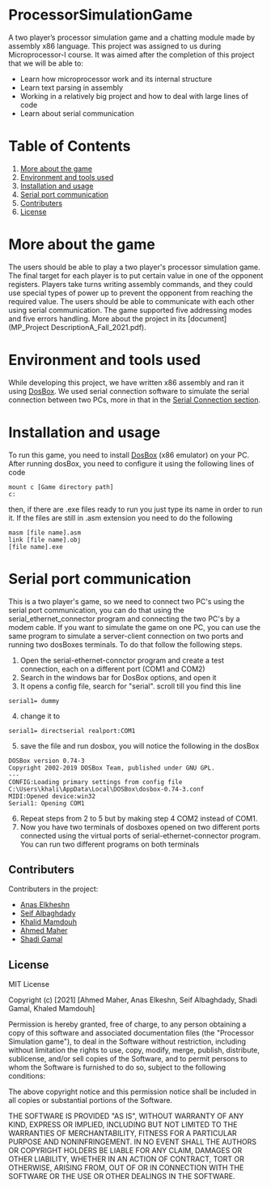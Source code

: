 # ProcessorSimulationGame
A two player’s processor simulation game and a chatting module made by assembly x86 language. This project was assigned to us during Microprocessor-I course. It was aimed after the completion of this project that we will be able to:
- Learn how microprocessor work and its internal structure
- Learn text parsing in assembly
- Working in a relatively big project and how to deal with large lines of code
- Learn about serial communication

# Table of Contents

1. [More about the game](#more-about-the-game)
2. [Environment and tools used](#environment-and-tools-used)
3. [Installation and usage](#installation-and-usage)
4. [Serial port communication](#serial-port-communication)
5. [Contributers](#contributers)
6. [License](#license)

# More about the game
The users should be able to play a two player's processor simulation game. The final target for each player is to put certain value in one of the opponent registers. Players take turns writing assembly commands, and they could use special types of power up to prevent the opponent from reaching the required value.
The users should be able to communicate with each other using serial communication. The game supported five addressing modes and five errors handling. More about the project in its [document](MP_Project DescriptionA_Fall_2021.pdf).

# Environment and tools used
While developing this project, we have written x86 assembly and ran it using [DosBox](https://www.dosbox.com/download.php?main=1). We used serial connection software to simulate the serial connection between two PCs, more in that in the [Serial Connection section](#Serial-port-communication).

# Installation and usage
To run this game, you need to install [DosBox](https://www.dosbox.com/download.php?main=1) (x86 emulator) on your PC.
After running dosBox, you need to configure it using the following lines of code
```
mount c [Game directory path]
c: 
```
then, if there are .exe files ready to run you just type its name in order to run it. 
If the files are still in .asm extension you need to do the following
```
masm [file name].asm
link [file name].obj
[file name].exe
```

# Serial port communication
This is a two player's game, so we need to connect two PC's using the serial port communication, you can do that using the serial_ethernet_connector program and connecting the two PC's by a modem cable. 
If you want to simulate the game on one PC, you can use the same program to simulate a server-client connection on two ports and running two dosBoxes terminals. To do that follow the following steps.
1. Open the serial-ethernet-connctor program and create a test connection, each on a different port (COM1 and COM2)
2. Search in the windows bar for DosBox options, and open it
3. It opens a config file, search for "serial". scroll till you find this line
```
serial1= dummy
```
4. change it to 
```
serial1= directserial realport:COM1
```
5. save the file and run dosbox, you will notice the following in the dosBox
```
DOSBox version 0.74-3
Copyright 2002-2019 DOSBox Team, published under GNU GPL.
---
CONFIG:Loading primary settings from config file C:\Users\khali\AppData\Local\DOSBox\dosbox-0.74-3.conf
MIDI:Opened device:win32
Serial1: Opening COM1
```
6. Repeat steps from 2 to 5 but by making step 4 COM2 instead of COM1.
7. Now you have two terminals of dosboxes opened on two different ports connected using the virtual ports of serial-ethernet-connector program. You can run two different programs on both terminals


## Contributers
Contributers in the project:
- [Anas Elkheshn](https://github.com/Femton02)
- [Seif Albaghdady](https://github.com/seifAlbaghdady)
- [Khalid Mamdouh](https://github.com/Khalidmamdou7)
- [Ahmed Maher](https://github.com/AhmedMaher309)
- [Shadi Gamal](https://github.com/Shadi-Gamal-Hassan)

## License
MIT License

Copyright (c) [2021] [Ahmed Maher, Anas Elkeshn, Seif Albaghdady,  Shadi Gamal, Khaled Mamdouh]

Permission is hereby granted, free of charge, to any person obtaining a copy
of this software and associated documentation files (the "Processor Simulation game"), to deal
in the Software without restriction, including without limitation the rights
to use, copy, modify, merge, publish, distribute, sublicense, and/or sell
copies of the Software, and to permit persons to whom the Software is
furnished to do so, subject to the following conditions:

The above copyright notice and this permission notice shall be included in all
copies or substantial portions of the Software.

THE SOFTWARE IS PROVIDED "AS IS", WITHOUT WARRANTY OF ANY KIND, EXPRESS OR
IMPLIED, INCLUDING BUT NOT LIMITED TO THE WARRANTIES OF MERCHANTABILITY,
FITNESS FOR A PARTICULAR PURPOSE AND NONINFRINGEMENT. IN NO EVENT SHALL THE
AUTHORS OR COPYRIGHT HOLDERS BE LIABLE FOR ANY CLAIM, DAMAGES OR OTHER
LIABILITY, WHETHER IN AN ACTION OF CONTRACT, TORT OR OTHERWISE, ARISING FROM,
OUT OF OR IN CONNECTION WITH THE SOFTWARE OR THE USE OR OTHER DEALINGS IN THE
SOFTWARE.

